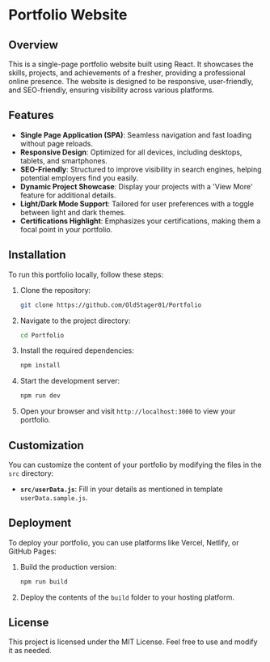 # Portfolio Website

## Overview

This is a single-page portfolio website built using React. It showcases the skills, projects, and achievements of a fresher, providing a professional online presence. The website is designed to be responsive, user-friendly, and SEO-friendly, ensuring visibility across various platforms.

## Features

- **Single Page Application (SPA)**: Seamless navigation and fast loading without page reloads.
- **Responsive Design**: Optimized for all devices, including desktops, tablets, and smartphones.
- **SEO-Friendly**: Structured to improve visibility in search engines, helping potential employers find you easily.
- **Dynamic Project Showcase**: Display your projects with a 'View More' feature for additional details.
- **Light/Dark Mode Support**: Tailored for user preferences with a toggle between light and dark themes.
- **Certifications Highlight**: Emphasizes your certifications, making them a focal point in your portfolio.

## Installation

To run this portfolio locally, follow these steps:

1. Clone the repository:
    ```bash
    git clone https://github.com/OldStager01/Portfolio
    ```

2. Navigate to the project directory:
    ```bash
    cd Portfolio
    ```

3. Install the required dependencies:
    ```bash
    npm install
    ```

4. Start the development server:
    ```bash
    npm run dev
    ```

5. Open your browser and visit `http://localhost:3000` to view your portfolio.

## Customization

You can customize the content of your portfolio by modifying the files in the `src` directory:

- **`src/userData.js`**: Fill in your details as mentioned in template `userData.sample.js`.

## Deployment

To deploy your portfolio, you can use platforms like Vercel, Netlify, or GitHub Pages:

1. Build the production version:
    ```bash
    npm run build
    ```

2. Deploy the contents of the `build` folder to your hosting platform.

## License

This project is licensed under the MIT License. Feel free to use and modify it as needed.
